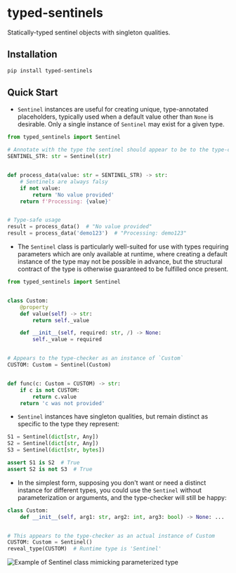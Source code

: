 # typed-sentinels

Statically-typed sentinel objects with singleton qualities.

## Installation

```bash
pip install typed-sentinels
```

## Quick Start

- `Sentinel` instances are useful for creating unique, type-annotated placeholders, typically used
    when a default value other than `None` is desirable. Only a single instance of `Sentinel` may
    exist for a given type.

```python
from typed_sentinels import Sentinel

# Annotate with the type the sentinel should appear to be to the type-checker
SENTINEL_STR: str = Sentinel(str)


def process_data(value: str = SENTINEL_STR) -> str:
    # Sentinels are always falsy
    if not value:
        return 'No value provided'
    return f'Processing: {value}'


# Type-safe usage
result = process_data()  # "No value provided"
result = process_data('demo123')  # "Processing: demo123"
```

- The `Sentinel` class is particularly well-suited for use with types requiring parameters which are
    only available at runtime, where creating a default instance of the type may not be possible in
    advance, but the structural contract of the type is otherwise guaranteed to be fulfilled once present.

```python
from typed_sentinels import Sentinel


class Custom:
    @property
    def value(self) -> str:
        return self._value

    def __init__(self, required: str, /) -> None:
        self._value = required


# Appears to the type-checker as an instance of `Custom`
CUSTOM: Custom = Sentinel(Custom)


def func(c: Custom = CUSTOM) -> str:
    if c is not CUSTOM:
        return c.value
    return 'c was not provided'
```

- `Sentinel` instances have singleton qualities, but remain distinct as specific to the type they represent:

```python
S1 = Sentinel(dict[str, Any])
S2 = Sentinel(dict[str, Any])
S3 = Sentinel(dict[str, bytes])

assert S1 is S2  # True
assert S2 is not S3  # True
```

- In the simplest form, supposing you don't want or need a distinct instance for different types,
    you could use the `Sentinel` without parameterization or arguments, and the type-checker will
    still be happy:

```python
class Custom:
    def __init__(self, arg1: str, arg2: int, arg3: bool) -> None: ...


# This appears to the type-checker as an actual instance of Custom
CUSTOM: Custom = Sentinel()
reveal_type(CUSTOM)  # Runtime type is 'Sentinel'
```

![Example of Sentinel class mimicking parameterized type](./images/sentinel.png)
